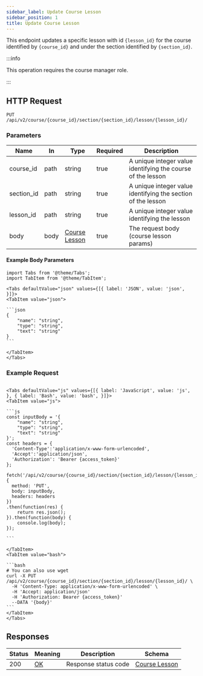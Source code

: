 ```yaml
---
sidebar_label: Update Course Lesson
sidebar_position: 1
title: Update Course Lesson
---
```


This endpoint updates a specific lesson with id `{lesson_id}` for the course identified by `{course_id}` and under the
section identified by `{section_id}`.

:::info

This operation requires the course manager role.

:::

## HTTP Request

`PUT /api/v2/course/{course_id}/section/{section_id}/lesson/{lesson_id}/`

### Parameters

| Name       | In   | Type                                                         | Required | Description                                                  |
|------------|------|--------------------------------------------------------------|----------|--------------------------------------------------------------|
| course_id  | path | string                                                       | true     | A unique integer value identifying the course of the lesson  |
| section_id | path | string                                                       | true     | A unique integer value identifying the section of the lesson |
| lesson_id  | path | string                                                       | true     | A unique integer value identifying the lesson                |
| body       | body | [Course Lesson](/docs/apireference/v2/schemas/course_lesson) | true     | The request body (course lesson params)                      |

#### Example Body Parameters

````mdx-code-block
import Tabs from '@theme/Tabs';
import TabItem from '@theme/TabItem';

<Tabs defaultValue="json" values={[{ label: 'JSON', value: 'json', }]}>
<TabItem value="json">

```json
{
    "name": "string",
    "type": "string",
    "text": "string"
}
```

</TabItem>
</Tabs>
````

### Example Request

````mdx-code-block

<Tabs defaultValue="js" values={[{ label: 'JavaScript', value: 'js', }, { label: 'Bash', value: 'bash', }]}>
<TabItem value="js">

```js
const inputBody = '{
    "name": "string",
    "type": "string",
    "text": "string"
}';
const headers = {
  'Content-Type':'application/x-www-form-urlencoded',
  'Accept':'application/json',
  'Authorization': 'Bearer {access_token}'
};

fetch('/api/v2/course/{course_id}/section/{section_id}/lesson/{lesson_id}/',
{
  method: 'PUT',
  body: inputBody,
  headers: headers
})
.then(function(res) {
    return res.json();
}).then(function(body) {
    console.log(body);
});

```

</TabItem>
<TabItem value="bash">

```bash
# You can also use wget
curl -X PUT /api/v2/course/{course_id}/section/{section_id}/lesson/{lesson_id}/ \
  -H 'Content-Type: application/x-www-form-urlencoded' \
  -H 'Accept: application/json'
  -H 'Authorization: Bearer {access_token}'
  --DATA '{body}'
```
</TabItem>
</Tabs>
````

## Responses

| Status | Meaning                                                | Description          | Schema                                                       |
|--------|--------------------------------------------------------|----------------------|--------------------------------------------------------------|
| 200    | [OK](https://tools.ietf.org/html/rfc7231#section-6.3.1) | Response status code | [Course Lesson](/docs/apireference/v2/schemas/course_lesson) |
